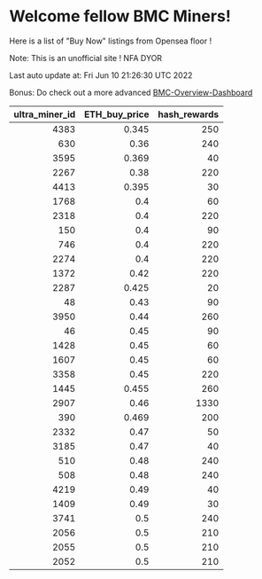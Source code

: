 # Welcome fellow BMC Miners!
Here is a list of "Buy Now" listings from Opensea floor !

Note: This is an unofficial site ! NFA DYOR

Last auto update at: Fri Jun 10 21:26:30 UTC 2022

Bonus: Do check out a more advanced [BMC-Overview-Dashboard](https://dune.com/defifunk/BMC-Overview-Dashboard)


|   ultra_miner_id |   ETH_buy_price |   hash_rewards |
|-----------------:|----------------:|---------------:|
|             4383 |           0.345 |            250 |
|              630 |           0.36  |            240 |
|             3595 |           0.369 |             40 |
|             2267 |           0.38  |            220 |
|             4413 |           0.395 |             30 |
|             1768 |           0.4   |             60 |
|             2318 |           0.4   |            220 |
|              150 |           0.4   |             90 |
|              746 |           0.4   |            220 |
|             2274 |           0.4   |            220 |
|             1372 |           0.42  |            220 |
|             2287 |           0.425 |             20 |
|               48 |           0.43  |             90 |
|             3950 |           0.44  |            260 |
|               46 |           0.45  |             90 |
|             1428 |           0.45  |             60 |
|             1607 |           0.45  |             60 |
|             3358 |           0.45  |            220 |
|             1445 |           0.455 |            260 |
|             2907 |           0.46  |           1330 |
|              390 |           0.469 |            200 |
|             2332 |           0.47  |             50 |
|             3185 |           0.47  |             40 |
|              510 |           0.48  |            240 |
|              508 |           0.48  |            240 |
|             4219 |           0.49  |             40 |
|             1409 |           0.49  |             30 |
|             3741 |           0.5   |            240 |
|             2056 |           0.5   |            210 |
|             2055 |           0.5   |            210 |
|             2052 |           0.5   |            210 |
